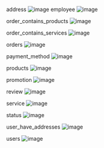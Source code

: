 address
![image](https://github.com/user-attachments/assets/85e800c4-546a-46ba-a83a-363a40911946)
employee
![image](https://github.com/user-attachments/assets/da3bdaa1-a620-43f6-a353-ad6715fe19ac)

order_contains_products
![image](https://github.com/user-attachments/assets/b9479cd1-8146-481e-a8f4-e952cbac1aec)

order_contains_services
![image](https://github.com/user-attachments/assets/2983d099-6f76-4eea-a939-c575d0f8c92d)

orders
![image](https://github.com/user-attachments/assets/77b3b587-cb1e-49f8-8e6b-fda7d9e542a7)

payment_method
![image](https://github.com/user-attachments/assets/a3afc405-2354-4ead-8d88-c875513de3b8)

products
![image](https://github.com/user-attachments/assets/93902c50-1c2a-491b-9634-e0923115739b)

promotion
![image](https://github.com/user-attachments/assets/da68dbff-7d5a-41c7-afde-b3f0f869e362)

review
![image](https://github.com/user-attachments/assets/c87d0d80-37a7-4210-b942-8601b3e1a681)

service
![image](https://github.com/user-attachments/assets/dab0c2fd-84a6-42fc-8441-68bf11191725)

status
![image](https://github.com/user-attachments/assets/ee863e91-eac7-40a1-ba6e-1a9db7d05d04)

user_have_addresses
![image](https://github.com/user-attachments/assets/31e21d00-cc0c-44cc-8bd6-dfee3b0fdfc8)

users
![image](https://github.com/user-attachments/assets/c1041381-f0cf-4faa-9bec-f75eb7ed1530)


